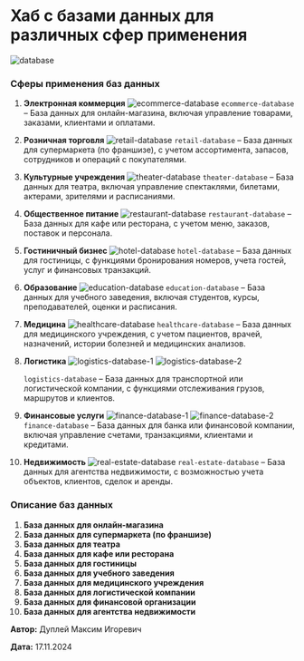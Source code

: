 # Хаб с базами данных для различных сфер применения

![database](img/database.png)

### Сферы применения баз данных

1. **Электронная коммерция**
![ecommerce-database](img/ecommerce-database.png)
   `ecommerce-database` – База данных для онлайн-магазина, включая управление товарами, заказами, клиентами и оплатами.

2. **Розничная торговля**
![retail-database](img/retail-database.png)
   `retail-database` – База данных для супермаркета (по франшизе), с учетом ассортимента, запасов, сотрудников и операций с покупателями.

3. **Культурные учреждения**
![theater-database](img/theater-database.png)
   `theater-database` – База данных для театра, включая управление спектаклями, билетами, актерами, зрителями и расписаниями.

4. **Общественное питание**
![restaurant-database](img/restaurant-database.png)
   `restaurant-database` – База данных для кафе или ресторана, с учетом меню, заказов, поставок и персонала.

5. **Гостиничный бизнес**
![hotel-database](img/hotel-database.png)
   `hotel-database` – База данных для гостиницы, с функциями бронирования номеров, учета гостей, услуг и финансовых транзакций.

6. **Образование**
![education-database](img/education-database.png)
   `education-database` – База данных для учебного заведения, включая студентов, курсы, преподавателей, оценки и расписания.

7. **Медицина**
![healthcare-database](img/healthcare-database.png)
   `healthcare-database` – База данных для медицинского учреждения, с учетом пациентов, врачей, назначений, истории болезней и медицинских анализов.

8. **Логистика**
![logistics-database-1](img/logistics-database-1.png)
![logistics-database-2](img/logistics-database-2.png)

   `logistics-database` – База данных для транспортной или логистической компании, с функциями отслеживания грузов, маршрутов и клиентов.

9. **Финансовые услуги**
![finance-database-1](img/finance-database-1.png)
![finance-database-2](img/finance-database-2.png)
   `finance-database` – База данных для банка или финансовой компании, включая управление счетами, транзакциями, клиентами и кредитами.

10. **Недвижимость**
![real-estate-database](img/real-estate-database.png)
    `real-estate-database` – База данных для агентства недвижимости, с возможностью учета объектов, клиентов, сделок и аренды.

### Описание баз данных

1. **База данных для онлайн-магазина**
2. **База данных для супермаркета (по франшизе)**
3. **База данных для театра**
4. **База данных для кафе или ресторана**
5. **База данных для гостиницы**
6. **База данных для учебного заведения**
7. **База данных для медицинского учреждения**
8. **База данных для логистической компании**
9. **База данных для финансовой организации**
10. **База данных для агентства недвижимости**



**Автор:** Дуплей Максим Игоревич

**Дата:** 17.11.2024
